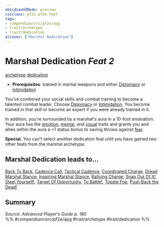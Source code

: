 ```yaml
---
obsidianUIMode: preview
cssclass: pf2e,pf2e-feat
tags:
- compendium/src/pf2e/apg
- trait/archetype
- trait/dedication
aliases: ["Marshal Dedication"]
---
```

# Marshal Dedication  *Feat 2*  
[archetype](../../rules/traits/archetype.md)  [dedication](../../rules/traits/dedication.md)  

- **Prerequisites**: trained in martial weapons and either [Diplomacy](../skills.md#Diplomacy) or [Intimidation](../skills.md#Intimidation)

You've combined your social skills and combat training to become a talented combat leader. Choose [Diplomacy](../skills.md#Diplomacy) or [Intimidation](../skills.md#Intimidation). You become trained in that skill or become an expert if you were already trained in it.

In addition, you're surrounded by a marshal's aura in a 10-foot emanation. Your aura has the [emotion](../../rules/traits/emotion.md), [mental](../../rules/traits/mental.md), and [visual](../../rules/traits/visual.md) traits and grants you and allies within the aura a +1 status bonus to saving throws against [fear](../../rules/traits/fear.md).

**Special.** You can't select another dedication feat until you have gained two other feats from the marshal archetype.

## Marshal Dedication leads to...

[Back To Back](back-to-back-apg.md), [Cadence Call](cadence-call-apg.md), [Tactical Cadence](tactical-cadence-apg.md), [Coordinated Charge](coordinated-charge-apg.md), [Dread Marshal Stance](dread-marshal-stance-apg.md), [Inspiring Marshal Stance](inspiring-marshal-stance-apg.md), [Rallying Charge](rallying-charge-apg.md), [Snap Out Of It!](snap-out-of-it-apg.md), [Steel Yourself!](steel-yourself-apg.md), [Target Of Opportunity](target-of-opportunity-apg.md), [To Battle!](to-battle-apg.md), [Topple Foe](topple-foe-apg.md), [Push Back the Dead!](push-back-the-dead-lokl.md)

## Summary

*Source: Advanced Player's Guide p. 180*  
%% #compendium/src/pf2e/apg #trait/archetype #trait/dedication %%